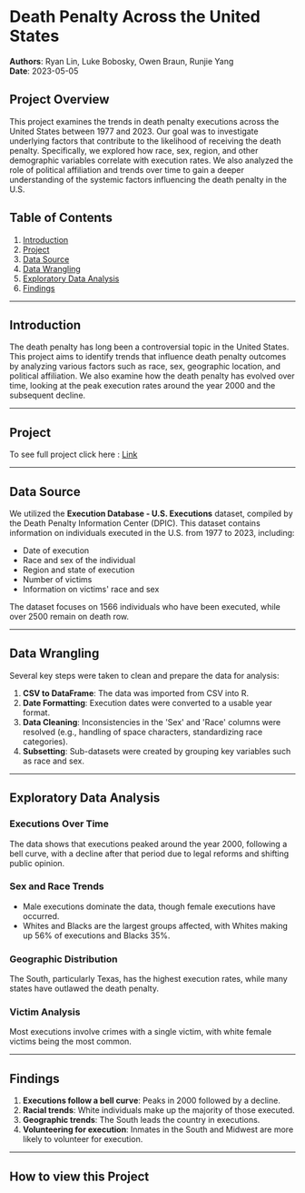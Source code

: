 # Death Penalty Across the United States 

**Authors**: Ryan Lin, Luke Bobosky, Owen Braun, Runjie Yang  
**Date**: 2023-05-05  

## Project Overview

This project examines the trends in death penalty executions across the United States between 1977 and 2023. Our goal was to investigate underlying factors that contribute to the likelihood of receiving the death penalty. Specifically, we explored how race, sex, region, and other demographic variables correlate with execution rates. We also analyzed the role of political affiliation and trends over time to gain a deeper understanding of the systemic factors influencing the death penalty in the U.S.

## Table of Contents

1. [Introduction](#introduction)
2. [Project](#Project)
3. [Data Source](#data-source)
4. [Data Wrangling](#data-wrangling)
5. [Exploratory Data Analysis](#exploratory-data-analysis)
6. [Findings](#findings)


---

## Introduction

The death penalty has long been a controversial topic in the United States. This project aims to identify trends that influence death penalty outcomes by analyzing various factors such as race, sex, geographic location, and political affiliation. We also examine how the death penalty has evolved over time, looking at the peak execution rates around the year 2000 and the subsequent decline.

---
## Project

To see full project click here : [Link](https://Ryanlin2.github.io/US_Death_Penalty_Analysis.html)

---

## Data Source

We utilized the **Execution Database - U.S. Executions** dataset, compiled by the Death Penalty Information Center (DPIC). This dataset contains information on individuals executed in the U.S. from 1977 to 2023, including:

- Date of execution
- Race and sex of the individual
- Region and state of execution
- Number of victims
- Information on victims' race and sex

The dataset focuses on 1566 individuals who have been executed, while over 2500 remain on death row.

---

## Data Wrangling

Several key steps were taken to clean and prepare the data for analysis:

1. **CSV to DataFrame**: The data was imported from CSV into R.
2. **Date Formatting**: Execution dates were converted to a usable year format.
3. **Data Cleaning**: Inconsistencies in the 'Sex' and 'Race' columns were resolved (e.g., handling of space characters, standardizing race categories).
4. **Subsetting**: Sub-datasets were created by grouping key variables such as race and sex.

---

## Exploratory Data Analysis

### Executions Over Time
The data shows that executions peaked around the year 2000, following a bell curve, with a decline after that period due to legal reforms and shifting public opinion.

### Sex and Race Trends
- Male executions dominate the data, though female executions have occurred.
- Whites and Blacks are the largest groups affected, with Whites making up 56% of executions and Blacks 35%.

### Geographic Distribution
The South, particularly Texas, has the highest execution rates, while many states have outlawed the death penalty.

### Victim Analysis
Most executions involve crimes with a single victim, with white female victims being the most common.

---

## Findings

1. **Executions follow a bell curve**: Peaks in 2000 followed by a decline.
2. **Racial trends**: White individuals make up the majority of those executed.
3. **Geographic trends**: The South leads the country in executions.
4. **Volunteering for execution**: Inmates in the South and Midwest are more likely to volunteer for execution.

---

## How to view this Project




